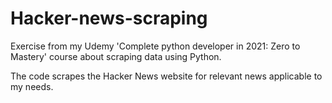 # Hacker-news-scraping

Exercise from my Udemy 'Complete python developer in 2021: Zero to Mastery' course about scraping data using Python. 

The code scrapes the Hacker News website for relevant news applicable to my needs. 
